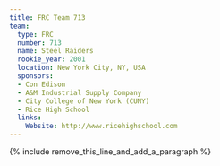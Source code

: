 ```yaml
---
title: FRC Team 713
team:
  type: FRC
  number: 713
  name: Steel Raiders
  rookie_year: 2001
  location: New York City, NY, USA
  sponsors:
  - Con Edison
  - A&M Industrial Supply Company
  - City College of New York (CUNY)
  - Rice High School
  links:
    Website: http://www.ricehighschool.com
---
```


{% include remove_this_line_and_add_a_paragraph %}
